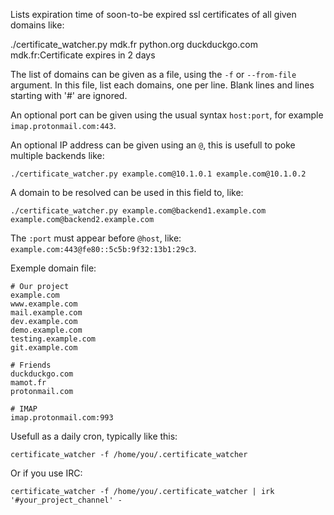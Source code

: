 Lists expiration time of soon-to-be expired ssl certificates of all
given domains like:

   ./certificate_watcher.py mdk.fr python.org duckduckgo.com
   mdk.fr:Certificate expires in 2 days

The list of domains can be given as a file, using the `-f` or
`--from-file` argument. In this file, list each domains, one per
line. Blank lines and lines starting with '#' are ignored.

An optional port can be given using the usual syntax `host:port`, for
example `imap.protonmail.com:443`.

An optional IP address can be given using an `@`, this is usefull to
poke multiple backends like:

```
./certificate_watcher.py example.com@10.1.0.1 example.com@10.1.0.2
```

A domain to be resolved can be used in this field to, like:

```
./certificate_watcher.py example.com@backend1.example.com example.com@backend2.example.com
```

The `:port` must appear before `@host`, like:
`example.com:443@fe80::5c5b:9f32:13b1:29c3`.

Exemple domain file:

```
# Our project
example.com
www.example.com
mail.example.com
dev.example.com
demo.example.com
testing.example.com
git.example.com

# Friends
duckduckgo.com
mamot.fr
protonmail.com

# IMAP
imap.protonmail.com:993
```

Usefull as a daily cron, typically like this:

```
certificate_watcher -f /home/you/.certificate_watcher
```

Or if you use IRC:

```
certificate_watcher -f /home/you/.certificate_watcher | irk '#your_project_channel' -
```
